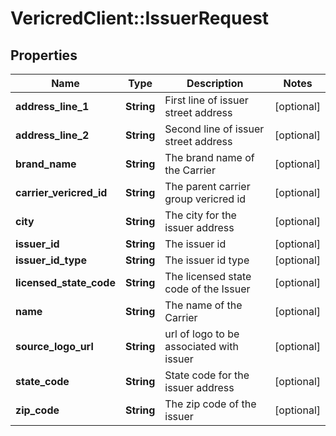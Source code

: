 # VericredClient::IssuerRequest

## Properties
Name | Type | Description | Notes
------------ | ------------- | ------------- | -------------
**address_line_1** | **String** | First line of issuer street address | [optional] 
**address_line_2** | **String** | Second line of issuer street address | [optional] 
**brand_name** | **String** | The brand name of the Carrier | [optional] 
**carrier_vericred_id** | **String** | The parent carrier group vericred id | [optional] 
**city** | **String** | The city for the issuer address | [optional] 
**issuer_id** | **String** | The issuer id | [optional] 
**issuer_id_type** | **String** | The issuer id type | [optional] 
**licensed_state_code** | **String** | The licensed state code of the Issuer | [optional] 
**name** | **String** | The name of the Carrier | [optional] 
**source_logo_url** | **String** | url of logo to be associated with issuer | [optional] 
**state_code** | **String** | State code for the issuer address | [optional] 
**zip_code** | **String** | The zip code of the issuer | [optional] 


